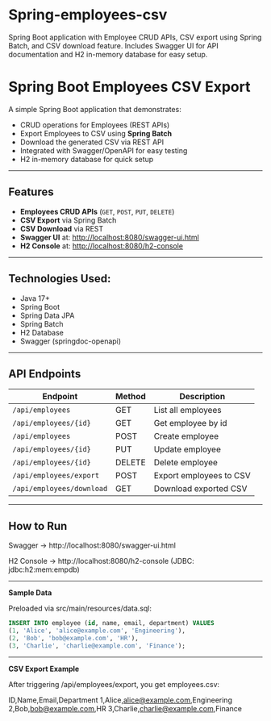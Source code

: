 # Spring-employees-csv
Spring Boot application with Employee CRUD APIs, CSV export using Spring Batch, and CSV download feature.  Includes Swagger UI for API documentation and H2 in-memory database for easy setup.

# Spring Boot Employees CSV Export

A simple Spring Boot application that demonstrates:

- CRUD operations for Employees (REST APIs)
- Export Employees to CSV using **Spring Batch**
- Download the generated CSV via REST API
- Integrated with Swagger/OpenAPI for easy testing
- H2 in-memory database for quick setup

---

##  Features
- **Employees CRUD APIs** (`GET`, `POST`, `PUT`, `DELETE`)
- **CSV Export** via Spring Batch
- **CSV Download** via REST
- **Swagger UI** at: [http://localhost:8080/swagger-ui.html](http://localhost:8080/swagger-ui.html)
- **H2 Console** at: [http://localhost:8080/h2-console](http://localhost:8080/h2-console)

---

## Technologies Used:
- Java 17+
- Spring Boot
- Spring Data JPA
- Spring Batch
- H2 Database
- Swagger (springdoc-openapi)

---

##  API Endpoints

| Endpoint | Method | Description |
|----------|--------|-------------|
| `/api/employees` | GET | List all employees |
| `/api/employees/{id}` | GET | Get employee by id |
| `/api/employees` | POST | Create employee |
| `/api/employees/{id}` | PUT | Update employee |
| `/api/employees/{id}` | DELETE | Delete employee |
| `/api/employees/export` | POST | Export employees to CSV |
| `/api/employees/download` | GET | Download exported CSV |

---

##  How to Run

Swagger → http://localhost:8080/swagger-ui.html

H2 Console → http://localhost:8080/h2-console
 (JDBC: jdbc:h2:mem:empdb)

---

**Sample Data**

Preloaded via src/main/resources/data.sql:
```sql
INSERT INTO employee (id, name, email, department) VALUES
(1, 'Alice', 'alice@example.com', 'Engineering'),
(2, 'Bob', 'bob@example.com', 'HR'),
(3, 'Charlie', 'charlie@example.com', 'Finance');
```
---

**CSV Export Example**

After triggering /api/employees/export, you get employees.csv:

ID,Name,Email,Department
1,Alice,alice@example.com,Engineering
2,Bob,bob@example.com,HR
3,Charlie,charlie@example.com,Finance

